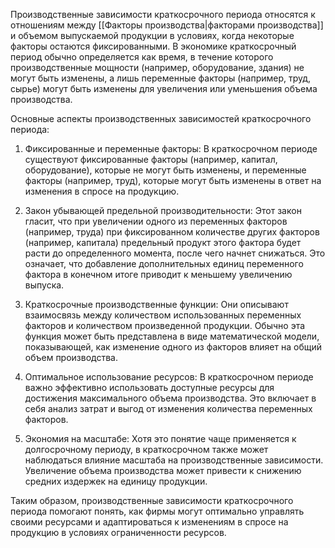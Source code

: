 Производственные зависимости краткосрочного периода относятся к отношениям между [[Факторы производства|факторами производства]] и объемом выпускаемой продукции в условиях, когда некоторые факторы остаются фиксированными. В экономике краткосрочный период обычно определяется как время, в течение которого производственные мощности (например, оборудование, здания) не могут быть изменены, а лишь переменные факторы (например, труд, сырье) могут быть изменены для увеличения или уменьшения объема производства.

Основные аспекты производственных зависимостей краткосрочного периода:

1. Фиксированные и переменные факторы: В краткосрочном периоде существуют фиксированные факторы (например, капитал, оборудование), которые не могут быть изменены, и переменные факторы (например, труд), которые могут быть изменены в ответ на изменения в спросе на продукцию.

2. Закон убывающей предельной производительности: Этот закон гласит, что при увеличении одного из переменных факторов (например, труда) при фиксированном количестве других факторов (например, капитала) предельный продукт этого фактора будет расти до определенного момента, после чего начнет снижаться. Это означает, что добавление дополнительных единиц переменного фактора в конечном итоге приводит к меньшему увеличению выпуска.

3. Краткосрочные производственные функции: Они описывают взаимосвязь между количеством использованных переменных факторов и количеством произведенной продукции. Обычно эта функция может быть представлена в виде математической модели, показывающей, как изменение одного из факторов влияет на общий объем производства.

4. Оптимальное использование ресурсов: В краткосрочном периоде важно эффективно использовать доступные ресурсы для достижения максимального объема производства. Это включает в себя анализ затрат и выгод от изменения количества переменных факторов.

5. Экономия на масштабе: Хотя это понятие чаще применяется к долгосрочному периоду, в краткосрочном также может наблюдаться влияние масштаба на производственные зависимости. Увеличение объема производства может привести к снижению средних издержек на единицу продукции.

Таким образом, производственные зависимости краткосрочного периода помогают понять, как фирмы могут оптимально управлять своими ресурсами и адаптироваться к изменениям в спросе на продукцию в условиях ограниченности ресурсов.